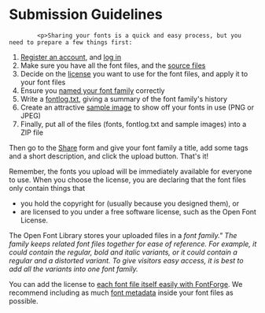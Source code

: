 <h1>Submission Guidelines</h1>


			<p>Sharing your fonts is a quick and easy process, but you need to prepare a few things first:
</p>
<ol><li> <a title="http://openfontlibrary.org/register" class="external text" href="http://openfontlibrary.org/register">Register an account</a>, and <a title="http://openfontlibrary.org/login" class="external text" href="http://openfontlibrary.org/login">log in</a>
</li><li> Make sure you have all the font files, and the <a title="Source files" href="/wiki/Source_files">source files</a>
</li><li> Decide on the <a class="mw-redirect" title="License" href="/wiki/License">license</a> you want to use for the font files, and apply it to your font files
</li><li> Ensure you <a title="How to name a font family (page does not exist)" class="new" href="/wiki/index.php?title=How_to_name_a_font_family&action=edit&redlink=1">named your font family</a> correctly
</li><li> Write a <a class="mw-redirect" title="Fontlog" href="/wiki/Fontlog">fontlog.txt</a>, giving a summary of the font family's history
</li><li> Create an attractive <a class="mw-redirect" title="Sample image" href="/wiki/Sample_image">sample image</a> to show off your fonts in use (PNG or JPEG)
</li><li> Finally, put all of the files (fonts, fontlog.txt and sample images) into a ZIP file
</li></ol>
<p>Then go to the <a title="http://openfontlibrary.org/submit/typeface" class="external text" href="http://openfontlibrary.org/submit/typeface">Share</a> form and give your font family a title, add some tags and a short description, and click the upload button. That's it!
</p><p>Remember, the fonts you upload will be immediately available for everyone to use. When you choose the license, you are declaring that the font files only contain things that
</p>
<ul><li> you hold the copyright for (usually because you designed them), or
</li><li> are licensed to you under a free software license, such as the Open Font License.
</li></ul>
<p>The Open Font Library stores your uploaded files in a <i>font family." The family keeps related font files together for ease of reference. For example, it could contain the regular, bold and italic variants, or it could contain a regular and a distorted variant. To give visitors easy access, it is best to add all the variants into one font family.</i>
</p><p>You can add the license to <a title="How to include a license inside font files with FontForge" href="/wiki/How_to_include_a_license_inside_font_files_with_FontForge">each font file itself easily with FontForge</a>. We recommend including as much <a title="Font metadata" href="/wiki/Font_metadata">font metadata</a> inside your font files as possible.
</p>